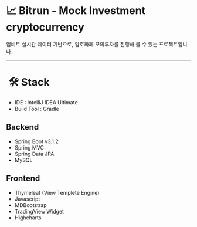 # 📈 Bitrun - Mock Investment cryptocurrency

업비트 실시간 데이터 기반으로, 암호화폐 모의투자를 진행해 볼 수 있는 프로젝트입니다.

---



# ️️ 🛠️ Stack

- IDE : IntelliJ IDEA Ultimate
- Build Tool : Gradle

## Backend

- Spring Boot v3.1.2
- Spring MVC
- Spring Data JPA
- MySQL

## Frontend

- Thymeleaf (View Templete Engine)
- Javascript
- MDBootstrap
- TradingView Widget
- Highcharts